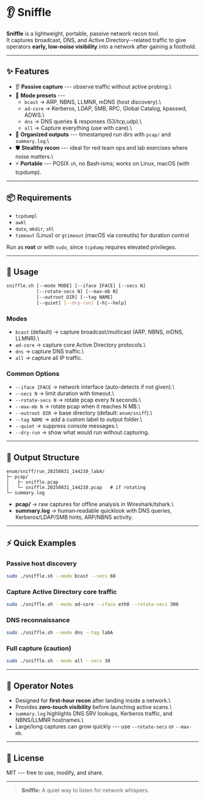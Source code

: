 # 👂 Sniffle

**Sniffle** is a lightweight, portable, passive network recon tool.\
It captures broadcast, DNS, and Active Directory--related traffic to
give operators **early, low‑noise visibility** into a network after
gaining a foothold.

------------------------------------------------------------------------

## ✨ Features

-   👂 **Passive capture** --- observe traffic without active probing.\
-   🎯 **Mode presets** ---
    -   `bcast` → ARP, NBNS, LLMNR, mDNS (host discovery).\
    -   `ad-core` → Kerberos, LDAP, SMB, RPC, Global Catalog, kpasswd,
        ADWS.\
    -   `dns` → DNS queries & responses (53/tcp,udp).\
    -   `all` → Capture everything (use with care).\
-   📂 **Organized outputs** --- timestamped run dirs with `pcap/` and
    `summary.log`.\
-   🛡️ **Stealthy recon** --- ideal for red team ops and lab exercises
    where noise matters.\
-   ⚡ **Portable** --- POSIX `sh`, no Bash‑isms; works on Linux, macOS
    (with tcpdump).

------------------------------------------------------------------------

## 📦 Requirements

-   `tcpdump`\
-   `awk`\
-   `date`, `mkdir`, `sh`\
-   `timeout` (Linux) or `gtimeout` (macOS via coreutils) for duration
    control

Run as **root** or with `sudo`, since `tcpdump` requires elevated
privileges.

------------------------------------------------------------------------

## 🚀 Usage

``` sh
sniffle.sh [--mode MODE] [--iface IFACE] [--secs N]
           [--rotate-secs N] [--max-mb N]
           [--outroot DIR] [--tag NAME]
           [--quiet] [--dry-run] [-h|--help]
```

### Modes

-   `bcast` (default) → capture broadcast/multicast (ARP, NBNS, mDNS,
    LLMNR).\
-   `ad-core` → capture core Active Directory protocols.\
-   `dns` → capture DNS traffic.\
-   `all` → capture all IP traffic.

### Common Options

-   `--iface IFACE` → network interface (auto-detects if not given).\
-   `--secs N` → limit duration with timeout.\
-   `--rotate-secs N` → rotate pcap every N seconds.\
-   `--max-mb N` → rotate pcap when it reaches N MB.\
-   `--outroot DIR` → base directory (default: `enum/sniff`).\
-   `--tag NAME` → add a custom label to output folder.\
-   `--quiet` → suppress console messages.\
-   `--dry-run` → show what would run without capturing.

------------------------------------------------------------------------

## 📂 Output Structure

    enum/sniff/run_20250831_144210_labA/
    ├─ pcap/
    │   ├─ sniffle.pcap
    │   └─ sniffle.20250831_144210.pcap   # if rotating
    └─ summary.log

-   **pcap/** → raw captures for offline analysis in Wireshark/tshark.\
-   **summary.log** → human‑readable quicklook with DNS queries,
    Kerberos/LDAP/SMB hints, ARP/NBNS activity.

------------------------------------------------------------------------

## ⚡ Quick Examples

### Passive host discovery

``` sh
sudo ./sniffle.sh --mode bcast --secs 60
```

### Capture Active Directory core traffic

``` sh
sudo ./sniffle.sh --mode ad-core --iface eth0 --rotate-secs 300
```

### DNS reconnaissance

``` sh
sudo ./sniffle.sh --mode dns --tag labA
```

### Full capture (caution)

``` sh
sudo ./sniffle.sh --mode all --secs 30
```

------------------------------------------------------------------------

## 🔐 Operator Notes

-   Designed for **first‑hour recon** after landing inside a network.\
-   Provides **zero‑touch visibility** before launching active scans.\
-   `summary.log` highlights DNS SRV lookups, Kerberos traffic, and
    NBNS/LLMNR hostnames.\
-   Large/long captures can grow quickly --- use `--rotate-secs` or
    `--max-mb`.

------------------------------------------------------------------------

## 🧾 License

MIT --- free to use, modify, and share.

------------------------------------------------------------------------

> **Sniffle:** A quiet way to listen for network whispers.
